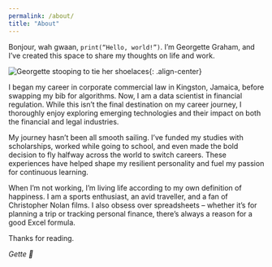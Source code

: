 ```yaml
---
permalink: /about/
title: "About"
---
```


Bonjour, wah gwaan, `print(“Hello, world!”)`. I’m Georgette Graham, and I’ve created this space to share my thoughts on life and work.

![Georgette stooping to tie her shoelaces](/assets/images/about-page.jpeg){: .align-center}

I began my career in corporate commercial law in Kingston, Jamaica, before swapping my bib for algorithms. Now, I am a data scientist in financial regulation. While this isn’t the final destination on my career journey, I thoroughly enjoy exploring emerging technologies and their impact on both the financial and legal industries. 

My journey hasn’t been all smooth sailing. I’ve funded my studies with scholarships, worked while going to school, and even made the bold decision to fly halfway across the world to switch careers. These experiences have helped shape my resilient personality and fuel my passion for continuous learning.

When I’m not working, I’m living life according to my own definition of happiness. I am a sports enthusiast, an avid traveller, and a fan of Christopher Nolan films. I also obsess over spreadsheets – whether it’s for planning a trip or tracking personal finance, there’s always a reason for a good Excel formula.

Thanks for reading.

*Gette 🧡*


